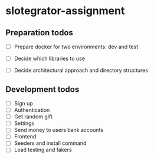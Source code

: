 # slotegrator-assignment

## Preparation todos
- [ ] Prepare docker for two environments: dev and test
- [ ] Decide which libraries to use
- [ ] Decide architectural approach and directory structures


## Development todos
- [ ] Sign up 
- [ ] Authentication
- [ ] Get random gift
- [ ] Settings
- [ ] Send money to users bank accounts
- [ ] Frontend
- [ ] Seeders and install command
- [ ] Load testing and fakers
